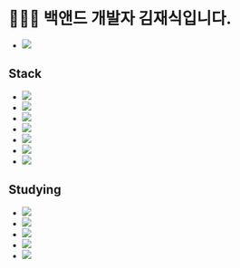 # 👨🏽‍💻 백앤드 개발자 김재식입니다.

- <a href="https://jaesiki.notion.site/064b20e88c7d49d788ade76431775168" target="_blank"><img src="https://img.shields.io/badge/My Blog-000000?style=flat-square&logo=Notion&logoColor=white"/></a>

## Stack

- <img src="https://img.shields.io/badge/JavaScript-F7DF1E?style=flat-square&logo=JavaScript&logoColor=white"/> 
- <img src="https://img.shields.io/badge/Node.js-339933?style=flat-square&logo=Node.js&logoColor=white"/> 
- <img src="https://img.shields.io/badge/Express-000000?style=flat-square&logo=Express&logoColor=white"/> 
- <img src="https://img.shields.io/badge/MySQL-4479A1?style=flat-square&logo=MySQL&logoColor=white"/> 
- <img src="https://img.shields.io/badge/Sequelize-52B0E7?style=flat-square&logo=Sequelize&logoColor=white"/> 
- <img src="https://img.shields.io/badge/JWT-000000?style=flat-square&logo=JSON Web Tokens&logoColor=white"/> 
- <img src="https://img.shields.io/badge/AWS-232F3E?style=flat-square&logo=Amazon AWS&logoColor=white"/> 

## Studying

- <img src="https://img.shields.io/badge/MongoDB-47A248?style=flat-square&logo=MongoDB&logoColor=white"/>
- <img src="https://img.shields.io/badge/NestJS-E0234E?style=flat-square&logo=NestJS&logoColor=white"/>
- <img src="https://img.shields.io/badge/TypeScript-3178C6?style=flat-square&logo=TypeScript&logoColor=white"/>
- <img src="https://img.shields.io/badge/React-61DAFB?style=flat-square&logo=React&logoColor=white"/>
- <img src="https://img.shields.io/badge/Redux-764ABC?style=flat-square&logo=Redux&logoColor=white"/>
<!--
**jsjsjskjs/jsjsjskjs** is a ✨ _special_ ✨ repository because its `README.md` (this file) appears on your GitHub profile.

Here are some ideas to get you started:

- 🔭 I’m currently working on ...
- 🌱 I’m currently learning ...
- 👯 I’m looking to collaborate on ...
- 🤔 I’m looking for help with ...
- 💬 Ask me about ...
- 📫 How to reach me: ...
- 😄 Pronouns: ...
- ⚡ Fun fact: ...
-->
